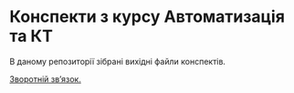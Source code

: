 # Конспекти з курсу Автоматизація та КТ

В даному репозиторії зібрані вихідні файли конспектів.

[Зворотній зв’язок.](mailto:linevich.net@gmail.com)
